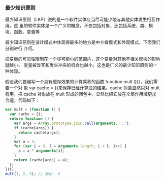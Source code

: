 ### 最少知识原则

最少知识原则（LKP）说的是一个软件实体应当尽可能少地与其他实体发生相互作用。这
里的软件实体是一个广义的概念，不仅包括对象，还包括系统、类、模块、函数、变量等

最少知识原则在设计模式中体现得最多的地方是中介者模式和外观模式，下面我们分别进行
介绍。

把变量的可见性限制在一个尽可能小的范围内，这个变量对其他不相关模块的影响就越小，
变量被改写和发生冲突的机会也越小。这也是广义的最少知识原则的一种体现。

假设我们要编写一个具有缓存效果的计算乘积的函数 function mult (){}，我们需要一个对
象 var cache = {}来保存已经计算过的结果。cache 对象显然只对 mult 有用，把 cache 对象放在
mult 形成的闭包中，显然比把它放在全局作用域更加合适，代码如下：

```js
var mult = (function () {
  var cache = {};
  return function () {
    var args = Array.prototype.join.call(arguments, ',');
    if (cache[args]) {
      return cache[args];
    }
    var a = 1;
    for (var i = 0, l = arguments.length; i < l; i++) {
      a = a * arguments[i];
    }
    return (cache[args] = a);
  };
})();
mult(1, 2, 3); // 输出： 6
```
